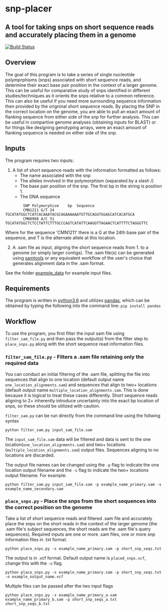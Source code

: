 # snp-placer
## A tool for taking snps on short sequence reads and accurately placing them in a genome
[![Build Status](https://travis-ci.org/CNuge/snp_genome_placement.svg?branch=master)](https://travis-ci.org/CNuge/snp_genome_placement)

## Overview
The goal of this program is to take a series of single nucleotide polymprphisms (snps) associated with short sequence reads, and determine their exact base pair position in the context of a larger genome. This can be useful for comparative study of snps identified in different studies/techniques as it orients the snps relative to a common reference. This can also be useful if you need more surrounding sequence information then provided by the origninal short sequence reads. By placing the SNP in the correct location on the genome, you are able to pull an exact amount of flanking sequence from either side of the snp for further analysis. This can be useful in compartive genome analyses (obtaining inputs for BLAST) or for things like designing genotyping arrays, were an exact amount of flanking sequence is needed on either side of the snp.

## Inputs
The program requires two inputs:

1. A list of short sequence reads with the information formatted as follows:
	* The name associated with the snp 
	* The alleles involved in the polymorphism (separated by a slash /) 
	* The base pair position of the snp. The first bp in the string is position 1.
	* The DNA sequence
```		
		SNP	Polymorphism	bp	Sequence
		CMN1211	G/T	24	TGCATATGGCTCATCACAAATACGCAGAAAAAATGTTGCAGGTGGAGCATCACATGCA
		CMN8988	A/C	51	TGCATATGGCTCTCCTATTCTTTGCCCAGTCATATTCAAGGTTAGAACTCATTTTCTAGGGTTC
```	
	
Where for the sequence 'CMN1211' there is a G at the 24th base pair of the sequence, and T is the alternate allele at this location.

2. A .sam file as input, aligning the short sequence reads from 1. to a genome (or simply larger contigs). The .sam file(s) can be generated using  [samtools](https://github.com/samtools/samtools) or any equivalent workflow of the user's choice that generates alignment data in the .sam format.

See the folder [example_data](https://github.com/CNuge/snp_genome_placement/tree/master/example_data) for example input files.

## Requirements
The program is written in [python3.6](https://www.python.org/downloads/) and utilizes [pandas](https://pandas.pydata.org/), which can be obtained by typing the following into the command line: `pip install pandas`

## Workflow

To use the program, you first filter the input sam file using `filter_sam_file.py` and then pass the output(s) from the filter step to `place_snps.py` along with the short sequence read information files.

### `filter_sam_file.py` - Filters a .sam file retaining only the required data
You can conduct an initial filtering of the .sam file, splitting the file into sequences that align to one location (default output name `one_location_alignments.sam`) and sequences that align to two+ locations (default output name `multiple_location_alignments.sam`. This is done because it is logical to treat these cases differently. Short sequence reads aligning to 2+ inherently introduce uncertainty into the exact bp location of snps, so these should be utilized with caution. 

`filter_sam.py` can be run directly from the command line using the follwing syntax

```		
python filter_sam.py input_sam_file.sam
```

The `input_sam_file.sam` data will be filtered and data is sent to the one location(`one_location_alignments.sam`) and two+ locations (`multiple_location_alignments.sam`) output files. Sequences aligning to no locations are discarded.

The output file names can be changed using the `-p` flag to indicate the one location output filename and the `-s` flag to indicate the  two+ locations output filename. For example:
```
python filter_sam.py input_sam_file.sam -p example_name_primary.sam -s example_name_secondary.sam
```

### `place_snps.py` - Place the snps from the short sequences into the correct position on the genome

Take a list of short sequence reads and filtered .sam file and accurately place the snps on the short reads in the context of the larger genome (the .sam file's subject sequences, the short reads are the .sam file's query sequences). Required inputs are one or more .sam files, one or more snp information files in .txt format.
```
python place_snps.py -s example_name_primary.sam -p short_snp_seqs.txt
```
The output is in .vcf format. Default output name is `placed_snps.vcf`, change this with the `-o` flag.
```
python place_snps.py -s example_name_primary.sam -p short_snp_seqs.txt -o example_output_name.vcf
```
Multiple files can be passed after the two input flags
```
python place_snps.py -s example_name_primary_a.sam example_name_primary_b.sam -p short_snp_seqs_a.txt short_snp_seqs_b.txt 
```
